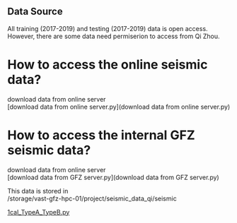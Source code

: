 ## Data Source
All training (2017-2019) and testing (2017-2019) data is open access.  <br>
However, there are some data need permiserion to access from Qi Zhou.

# How to access the online seismic data?
download data from online server <br>
[download data from online server.py](download data from online server.py)

# How to access the internal GFZ seismic data?
download data from online server <br>
[download data from GFZ server.py](download data from GFZ server.py)

This data is stored in <br>
/storage/vast-gfz-hpc-01/project/seismic_data_qi/seismic

[1cal_TypeA_TypeB.py](1cal_TypeA_TypeB.py)
